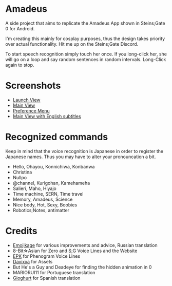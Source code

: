 # Amadeus
A side project that aims to replicate the Amadeus App shown in Steins;Gate 0 for Android.

I'm creating this mainly for cosplay purposes, thus the design takes priority over actual functionality.
Hit me up on the Steins;Gate Discord.

To start speech recognition simply touch her once. If you long-click her, she will go on a loop and say random sentences in random intervals. Long-Click again to stop.

# Screenshots
<ul>
<li><a href="https://github.com/Yink/Amadeus/blob/master/Screenshots/Callscreen.png?raw=true">Launch View</a></li>
<li><a href="https://github.com/Yink/Amadeus/blob/master/Screenshots/Kurisuscreen.png?raw=true">Main View</a></li>
<li><a href="https://github.com/Yink/Amadeus/blob/master/Screenshots/Settingscreen.png?raw=true">Preference Menu</a></li>
<li><a href="https://github.com/Yink/Amadeus/blob/master/Screenshots/Subscreen.png?raw=true">Main View with English subtitles</a></li>
</ul>

# Recognized commands
Keep in mind that the voice recognition is Japanese in order to register the Japanese names. Thus you may have to alter your pronouncation a bit.
<ul>
<li>Hello, Ohayou, Konnichiwa, Konbanwa</li>
<li>Christina</li>
<li>Nullpo</li>
<li>@channel, Kurigohan, Kamehameha</li>
<li>Salieri, Maho, Hiyajo</li>
<li>Time machine, SERN, Time travel</li>
<li>Memory, Amadeus, Science</li>
<li>Nice body, Hot, Sexy, Boobies</li>
<li>Robotics;Notes, antimatter</li>
</ul>

# Credits
<ul>
<li><a href="https://github.com/RIP95">Emojikage</a> for various improvements and advice, Russian translation</li>
<li>8-Bit☆Asian for Zero and S;G Voice Lines and the Website</li>
<li><a href="https://twitter.com/SG_EPK_X29">EPK</a> for Phenogram Voice Lines</li>
<li><a href="https://twitter.com/DavixxaYT">Davixxa</a> for Assets</li>
<li>But He's a Guy and Deadeye for finding the hidden animation in 0</li>
<li>MARIORUI11 for Portuguese translation</li>
<li><a href="https://twitter.com/gioghurt">Gioghurt</a> for Spanish translation</li>
</ul>
